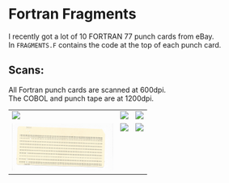 # Fortran Fragments

I recently got a lot of 10 FORTRAN 77 punch cards from eBay. \
In `FRAGMENTS.F` contains the code at the top of each punch card.

## Scans:

All Fortran punch cards are scanned at 600dpi. \
The COBOL and punch tape are at 1200dpi.

<table>
  <tr>
    <td valign="top"><img src="./docs/001.jpg" width="200"></td>
    <td valign="top"><img src="./docs/002.jpg" width="200"></td>
    <td valign="top"><img src="./docs/003.jpg" width="200"></td>
  </tr>
  <tr>
    <td valign="top"><img src="./docs/004.jpg" width="200"></td>
    <td valign="top"><img src="./docs/005.jpg" width="200"></td>
    <td valign="top"><img src="./docs/006.jpg" width="200"></td>
  </tr>
</table>
